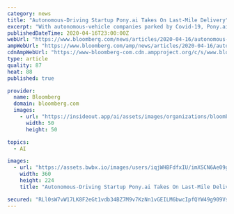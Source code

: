 ```yaml
---
category: news
title: "Autonomous-Driving Startup Pony.ai Takes On Last-Mile Delivery"
excerpt: "With autonomous-vehicle companies parked by Covid-19, Pony.ai has teamed up with Los Angeles-based e-commerce site Yamibuy to deliver packages and groceries in the city of Irvine. Yamibuy specializes in Asian foods and home goods."
publishedDateTime: 2020-04-16T23:00:00Z
webUrl: "https://www.bloomberg.com/news/articles/2020-04-16/autonomous-driving-startup-pony-ai-takes-on-last-mile-delivery"
ampWebUrl: "https://www.bloomberg.com/amp/news/articles/2020-04-16/autonomous-driving-startup-pony-ai-takes-on-last-mile-delivery"
cdnAmpWebUrl: "https://www-bloomberg-com.cdn.ampproject.org/c/s/www.bloomberg.com/amp/news/articles/2020-04-16/autonomous-driving-startup-pony-ai-takes-on-last-mile-delivery"
type: article
quality: 87
heat: 88
published: true

provider:
  name: Bloomberg
  domain: bloomberg.com
  images:
    - url: "https://insideout.app/ai/assets/images/organizations/bloomberg.com-50x50.jpg"
      width: 50
      height: 50

topics:
  - AI

images:
  - url: "https://assets.bwbx.io/images/users/iqjWHBFdfxIU/imXSCN6Ae09g/v1/360x-1.jpg"
    width: 360
    height: 224
    title: "Autonomous-Driving Startup Pony.ai Takes On Last-Mile Delivery"

secured: "RLl0sW7vW17LK8F2eGt1vdb34BZ7M9v7KzNn1vGEILM6bwcIpfQYW49g909Vs66h26Op+ZdyKauJbmLgX5rmHmd3W0CPRoKFNx+wfVTWUiV/2bGd0wVHlc/YUauIvfo4ZjqD9Vi6RGNpgRgwS/94rMLzoVHiox6OAlEg78qhHKl0f0ix8Z/0MIuJ2WWpFXTY22YmyfH4HYG6PIQnVuDiSxchV4mJqLpeWz9aaYpUoOitdU/awNQKcwIYWOWFh1E9BvkECuX3NAh2ysLhUWzuvFwD/PWQKowRToHc2Hfblrs5YL85ITMKYQoLzDTOWmlayYw4bOl8ysQHse6s4jogJ2O2XvVjNr/jO6v3Wci73kIEHGPJsLCbI3zedu+FesTnyUspcZ+XxILiup6OHlA3JcW+YScrI2fcYWu+dOXako1aK2pyP9Li8iXDsf3E0vTeS9nreWODGMCYoVKQnUNX80r7gISIdPpq46SdmVlAfME=;JC72oxuoCz9JXDZJAbhUbA=="
---
```


